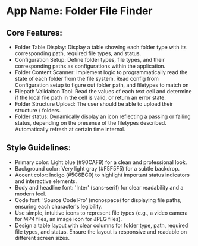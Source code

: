 # **App Name**: Folder File Finder

## Core Features:

- Folder Table Display: Display a table showing each folder type with its corresponding path, required file types, and status.
- Configuration Setup: Define folder types, file types, and their corresponding paths as configurations within the application.
- Folder Content Scanner: Implement logic to programmatically read the state of each folder from the file system. Read config from Configuration setup to figure out folder path, and filetypes to match on
- Filepath Validaiton Tool: Read the values of each text cell and determine if the local file path in the cell is valid, or return an error state.
- Folder Structure Upload: The user should be able to upload their structure / folders.
- Folder status: Dynamically display an icon reflecting a passing or failing status, depending on the presense of the filetypes described. Automatically refresh at certain time internal.

## Style Guidelines:

- Primary color: Light blue (#90CAF9) for a clean and professional look.
- Background color: Very light gray (#F5F5F5) for a subtle backdrop.
- Accent color: Indigo (#5C6BC0) to highlight important status indicators and interactive elements.
- Body and headline font: 'Inter' (sans-serif) for clear readability and a modern feel.
- Code font: 'Source Code Pro' (monospace) for displaying file paths, ensuring each character's legibility.
- Use simple, intuitive icons to represent file types (e.g., a video camera for MP4 files, an image icon for JPEG files).
- Design a table layout with clear columns for folder type, path, required file types, and status. Ensure the layout is responsive and readable on different screen sizes.